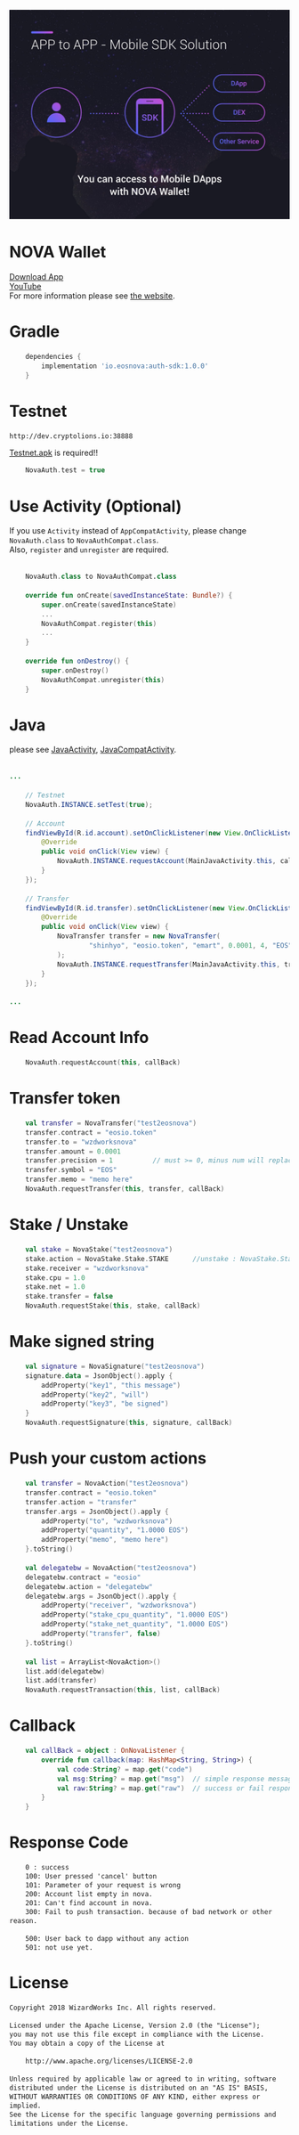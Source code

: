 ![](images/app2app.jpg)

# NOVA Wallet
[Download App][1]<br>
[YouTube][5]<br>
For more information please see [the website][2].


# Gradle
```groovy
    dependencies {
        implementation 'io.eosnova:auth-sdk:1.0.0'
    }
```

# Testnet
`http://dev.cryptolions.io:38888`

[Testnet.apk][4] is required!!
```kotlin
    NovaAuth.test = true
```

# Use Activity (Optional)

If you use `Activity` instead of `AppCompatActivity`, please change `NovaAuth.class` to `NovaAuthCompat.class`.<br>
Also, `register` and `unregister` are required.

``` kotlin

    NovaAuth.class to NovaAuthCompat.class

    override fun onCreate(savedInstanceState: Bundle?) {
        super.onCreate(savedInstanceState)
        ...
        NovaAuthCompat.register(this)
        ...
    }

    override fun onDestroy() {
        super.onDestroy()
        NovaAuthCompat.unregister(this)
    }
```

# Java

please see [JavaActivity][3], [JavaCompatActivity][6].

```java

...

    // Testnet
    NovaAuth.INSTANCE.setTest(true);

    // Account
    findViewById(R.id.account).setOnClickListener(new View.OnClickListener() {
        @Override
        public void onClick(View view) {
            NovaAuth.INSTANCE.requestAccount(MainJavaActivity.this, callback);
        }
    });

    // Transfer
    findViewById(R.id.transfer).setOnClickListener(new View.OnClickListener() {
        @Override
        public void onClick(View view) {
            NovaTransfer transfer = new NovaTransfer(
                    "shinhyo", "eosio.token", "emart", 0.0001, 4, "EOS", "from EOSNOVA"
            );
            NovaAuth.INSTANCE.requestTransfer(MainJavaActivity.this, transfer, callback);
        }
    });

...

```

# Read Account Info
```kotlin
    NovaAuth.requestAccount(this, callBack)
```
# Transfer token
```kotlin
    val transfer = NovaTransfer("test2eosnova")
    transfer.contract = "eosio.token"
    transfer.to = "wzdworksnova"
    transfer.amount = 0.0001
    transfer.precision = 1          // must >= 0, minus num will replace 0
    transfer.symbol = "EOS"
    transfer.memo = "memo here"
    NovaAuth.requestTransfer(this, transfer, callBack)
```
# Stake / Unstake
```kotlin
    val stake = NovaStake("test2eosnova")
    stake.action = NovaStake.Stake.STAKE      //unstake : NovaStake.Stake.UNSTAKE
    stake.receiver = "wzdworksnova"
    stake.cpu = 1.0
    stake.net = 1.0
    stake.transfer = false
    NovaAuth.requestStake(this, stake, callBack)
```

# Make signed string
```kotlin
    val signature = NovaSignature("test2eosnova")
    signature.data = JsonObject().apply {
        addProperty("key1", "this message")
        addProperty("key2", "will")
        addProperty("key3", "be signed")
    }
    NovaAuth.requestSignature(this, signature, callBack)
```

# Push your custom actions
```kotlin
    val transfer = NovaAction("test2eosnova")
    transfer.contract = "eosio.token"
    transfer.action = "transfer"
    transfer.args = JsonObject().apply {
        addProperty("to", "wzdworksnova")
        addProperty("quantity", "1.0000 EOS")
        addProperty("memo", "memo here")
    }.toString()

    val delegatebw = NovaAction("test2eosnova")
    delegatebw.contract = "eosio"
    delegatebw.action = "delegatebw"
    delegatebw.args = JsonObject().apply {
        addProperty("receiver", "wzdworksnova")
        addProperty("stake_cpu_quantity", "1.0000 EOS")
        addProperty("stake_net_quantity", "1.0000 EOS")
        addProperty("transfer", false)
    }.toString()

    val list = ArrayList<NovaAction>()
    list.add(delegatebw)
    list.add(transfer)
    NovaAuth.requestTransaction(this, list, callBack)
```

# Callback
```kotlin
    val callBack = object : OnNovaListener {
        override fun callback(map: HashMap<String, String>) {
            val code:String? = map.get("code")
            val msg:String? = map.get("msg")  // simple response message
            val raw:String? = map.get("raw")  // success or fail response message(JSON format) from network or sdk
        }
    }
```

# Response Code
```
    0 : success
    100: User pressed 'cancel' button
    101: Parameter of your request is wrong
    200: Account list empty in nova.
    201: Can't find account in nova.
    300: Fail to push transaction. because of bad network or other reason.
    
    500: User back to dapp without any action
    501: not use yet.
```



# License 


    Copyright 2018 WizardWorks Inc. All rights reserved.

    Licensed under the Apache License, Version 2.0 (the "License");
    you may not use this file except in compliance with the License.
    You may obtain a copy of the License at

        http://www.apache.org/licenses/LICENSE-2.0

    Unless required by applicable law or agreed to in writing, software
    distributed under the License is distributed on an "AS IS" BASIS,
    WITHOUT WARRANTIES OR CONDITIONS OF ANY KIND, either express or implied.
    See the License for the specific language governing permissions and
    limitations under the License.


[1]: http://bit.ly/2CySJnr
[2]: http://bit.ly/2Lj7Bdu
[3]: https://github.com/EOSNOVA/Auth-SDK-ANDROID/blob/master/app/src/main/java/io/eosnova/wallet/android/sdk/sample/MainJavaActivity.java
[4]: https://github.com/EOSNOVA/Auth-SDK-ANDROID/blob/master/apk/nova_testnet.apk
[5]: https://www.youtube.com/watch?v=-nfbC_U9xcM
[6]: https://github.com/EOSNOVA/Auth-SDK-ANDROID/blob/master/app/src/main/java/io/eosnova/wallet/android/sdk/sample/MainJavaCompatActivity.java
